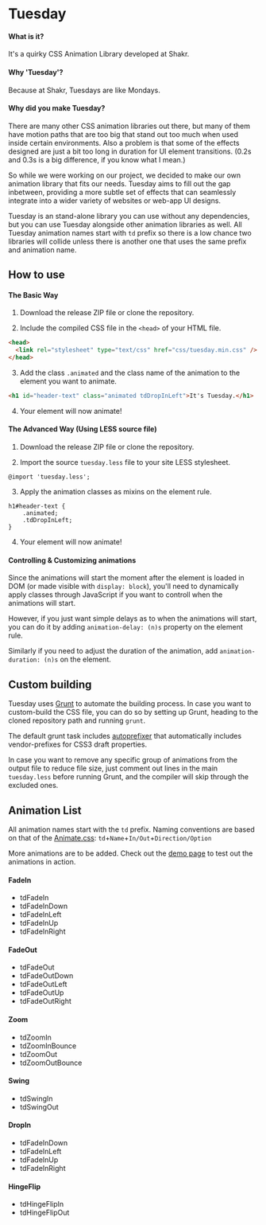 Tuesday
=======

#### What is it? 
It's a quirky CSS Animation Library developed at Shakr.

#### Why 'Tuesday'?
Because at Shakr, Tuesdays are like Mondays.

#### Why did you make Tuesday?
There are many other CSS animation libraries out there, but many of them have motion paths that are too big that stand out too much when used inside certain environments. Also a problem is that some of the effects designed are just a bit too long in duration for UI element transitions. (0.2s and 0.3s is a big difference, if you know what I mean.)

So while we were working on our project, we decided to make our own animation library that fits our needs. Tuesday aims to fill out the gap inbetween, providing a more subtle set of effects that can seamlessly integrate into a wider variety of websites or web-app UI designs.

Tuesday is an stand-alone library you can use without any dependencies, but you can use Tuesday alongside other animation libraries as well. All Tuesday animation names start with `td` prefix so there is a low chance two libraries will collide unless there is another one that uses the same prefix and animation name. 


## How to use
#### The Basic Way
1. Download the release ZIP file or clone the repository.

2. Include the compiled CSS file in the `<head>` of your HTML file.
```html
<head>
  <link rel="stylesheet" type="text/css" href="css/tuesday.min.css" />
</head>
```

3. Add the class `.animated` and the class name of the animation to the element you want to animate.
```html
<h1 id="header-text" class="animated tdDropInLeft">It's Tuesday.</h1>
```

4. Your element will now animate!

#### The Advanced Way (Using LESS source file)
1. Download the release ZIP file or clone the repository.

2. Import the source `tuesday.less` file to your site LESS stylesheet.
```less
@import 'tuesday.less';
```

3. Apply the animation classes as mixins on the element rule.
```less
h1#header-text {
    .animated;
    .tdDropInLeft;
}
```

4. Your element will now animate!


#### Controlling & Customizing animations
Since the animations will start the moment after the element is loaded in DOM (or made visible with `display: block`), you'll need to dynamically apply classes through JavaScript if you want to controll when the animations will start.

However, if you just want simple delays as to when the animations will start, you can do it by adding `animation-delay: (n)s` property on the element rule.

Similarly if you need to adjust the duration of the animation, add `animation-duration: (n)s` on the element.


## Custom building
Tuesday uses [Grunt](http://gruntjs.com/) to automate the building process. In case you want to custom-build the CSS file, you can do so by setting up Grunt, heading to the cloned repository path and running `grunt`.

The default grunt task includes [autoprefixer](https://github.com/postcss/autoprefixer) that automatically includes vendor-prefixes for CSS3 draft properties.

In case you want to remove any specific group of animations from the output file to reduce file size, just comment out lines in the main `tuesday.less` before running Grunt, and the compiler will skip through the excluded ones.


## Animation List

All animation names start with the `td` prefix. Naming conventions are based on that of the [Animate.css](http://daneden.github.io/animate.css/): `td`+`Name`+`In/Out`+`Direction/Option`

More animations are to be added. Check out the [demo page](http://shakrmedia.github.io/tuesday/) to test out the animations in action.

#### FadeIn
- tdFadeIn
- tdFadeInDown
- tdFadeInLeft
- tdFadeInUp
- tdFadeInRight

#### FadeOut
- tdFadeOut
- tdFadeOutDown
- tdFadeOutLeft
- tdFadeOutUp
- tdFadeOutRight

#### Zoom
- tdZoomIn
- tdZoomInBounce
- tdZoomOut
- tdZoomOutBounce

#### Swing
- tdSwingIn
- tdSwingOut

#### DropIn
- tdFadeInDown
- tdFadeInLeft
- tdFadeInUp
- tdFadeInRight

#### HingeFlip
- tdHingeFlipIn
- tdHingeFlipOut
